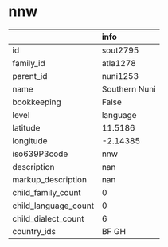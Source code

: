 # nnw
|                      | info          |
|:---------------------|:--------------|
| id                   | sout2795      |
| family_id            | atla1278      |
| parent_id            | nuni1253      |
| name                 | Southern Nuni |
| bookkeeping          | False         |
| level                | language      |
| latitude             | 11.5186       |
| longitude            | -2.14385      |
| iso639P3code         | nnw           |
| description          | nan           |
| markup_description   | nan           |
| child_family_count   | 0             |
| child_language_count | 0             |
| child_dialect_count  | 6             |
| country_ids          | BF GH         |